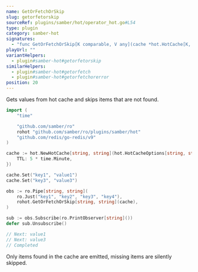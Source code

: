 ```yaml
---
name: GetOrFetchOrSkip
slug: getorfetorskip
sourceRef: plugins/samber/hot/operator_hot.go#L54
type: plugin
category: samber-hot
signatures:
  - "func GetOrFetchOrSkip[K comparable, V any](cache *hot.HotCache[K, V])"
playUrl: ""
variantHelpers:
  - plugin#samber-hot#getorfetorskip
similarHelpers:
  - plugin#samber-hot#getorfetch
  - plugin#samber-hot#getorfetchorerror
position: 20
---
```


Gets values from hot cache and skips items that are not found.

```go
import (
    "time"

    "github.com/samber/ro"
    rohot "github.com/samber/ro/plugins/samber/hot"
    "github.com/redis/go-redis/v9"
)

cache := hot.NewHotCache[string, string](hot.HotCacheOptions[string, string]{
    TTL: 5 * time.Minute,
})

cache.Set("key1", "value1")
cache.Set("key3", "value3")

obs := ro.Pipe[string, string](
    ro.Just("key1", "key2", "key3", "key4"),
    rohot.GetOrFetchOrSkip[string, string](cache),
)

sub := obs.Subscribe(ro.PrintObserver[string]())
defer sub.Unsubscribe()

// Next: value1
// Next: value3
// Completed
```

Only items found in the cache are emitted, missing items are silently skipped.